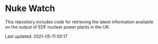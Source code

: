 # Nuke Watch

This repository includes code for retrieving the latest information available on the output of EDF nuclear power plants in the UK.

Last updated: 2021-05-11 00:17